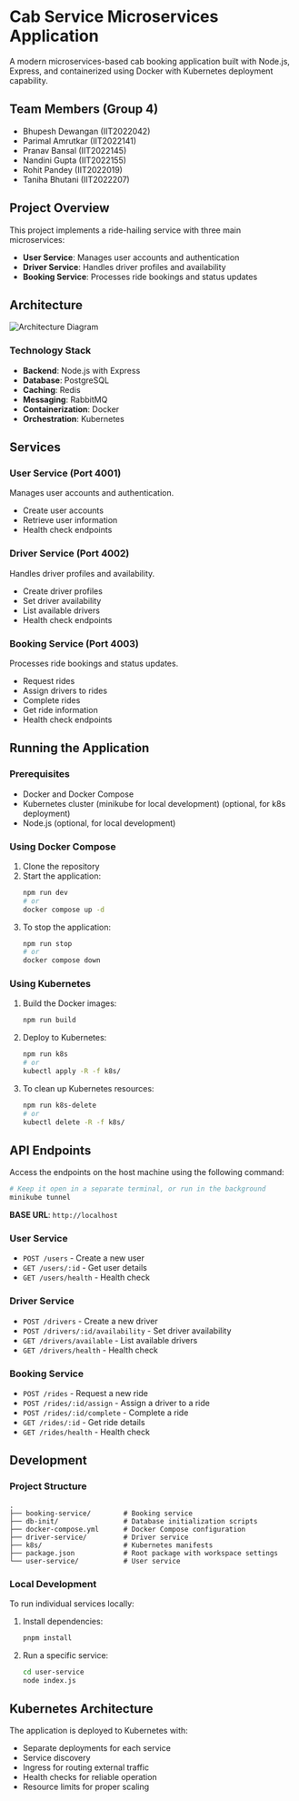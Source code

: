 # Cab Service Microservices Application

A modern microservices-based cab booking application built with Node.js, Express, and containerized using Docker with Kubernetes deployment capability.

## Team Members (Group 4)

- Bhupesh Dewangan (IIT2022042)
- Parimal Amrutkar (IIT2022141)
- Pranav Bansal (IIT2022145)
- Nandini Gupta (IIT2022155)
- Rohit Pandey (IIT2022019)
- Taniha Bhutani (IIT2022207)

## Project Overview

This project implements a ride-hailing service with three main microservices:

- **User Service**: Manages user accounts and authentication
- **Driver Service**: Handles driver profiles and availability
- **Booking Service**: Processes ride bookings and status updates

## Architecture

![Architecture Diagram](architecture.png)

### Technology Stack

- **Backend**: Node.js with Express
- **Database**: PostgreSQL
- **Caching**: Redis
- **Messaging**: RabbitMQ
- **Containerization**: Docker
- **Orchestration**: Kubernetes

## Services

### User Service (Port 4001)

Manages user accounts and authentication.

- Create user accounts
- Retrieve user information
- Health check endpoints

### Driver Service (Port 4002)

Handles driver profiles and availability.

- Create driver profiles
- Set driver availability
- List available drivers
- Health check endpoints

### Booking Service (Port 4003)

Processes ride bookings and status updates.

- Request rides
- Assign drivers to rides
- Complete rides
- Get ride information
- Health check endpoints

## Running the Application

### Prerequisites

- Docker and Docker Compose
- Kubernetes cluster (minikube for local development) (optional, for k8s deployment)
- Node.js (optional, for local development)

### Using Docker Compose

1. Clone the repository
2. Start the application:
   ```bash
   npm run dev
   # or
   docker compose up -d
   ```
3. To stop the application:
   ```bash
   npm run stop
   # or
   docker compose down
   ```

### Using Kubernetes

1. Build the Docker images:

   ```bash
   npm run build
   ```

2. Deploy to Kubernetes:

   ```bash
   npm run k8s
   # or
   kubectl apply -R -f k8s/
   ```

3. To clean up Kubernetes resources:
   ```bash
   npm run k8s-delete
   # or
   kubectl delete -R -f k8s/
   ```

## API Endpoints

Access the endpoints on the host machine using the following command:

```bash
# Keep it open in a separate terminal, or run in the background
minikube tunnel
```

**BASE URL**: `http://localhost`

### User Service

- `POST /users` - Create a new user
- `GET /users/:id` - Get user details
- `GET /users/health` - Health check

### Driver Service

- `POST /drivers` - Create a new driver
- `POST /drivers/:id/availability` - Set driver availability
- `GET /drivers/available` - List available drivers
- `GET /drivers/health` - Health check

### Booking Service

- `POST /rides` - Request a new ride
- `POST /rides/:id/assign` - Assign a driver to a ride
- `POST /rides/:id/complete` - Complete a ride
- `GET /rides/:id` - Get ride details
- `GET /rides/health` - Health check

## Development

### Project Structure

```
.
├── booking-service/        # Booking service
├── db-init/                # Database initialization scripts
├── docker-compose.yml      # Docker Compose configuration
├── driver-service/         # Driver service
├── k8s/                    # Kubernetes manifests
├── package.json            # Root package with workspace settings
└── user-service/           # User service
```

### Local Development

To run individual services locally:

1. Install dependencies:

   ```bash
   pnpm install
   ```

2. Run a specific service:
   ```bash
   cd user-service
   node index.js
   ```

## Kubernetes Architecture

The application is deployed to Kubernetes with:

- Separate deployments for each service
- Service discovery
- Ingress for routing external traffic
- Health checks for reliable operation
- Resource limits for proper scaling
